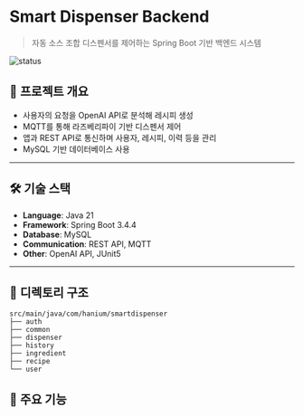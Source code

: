 # Smart Dispenser Backend

> 자동 소스 조합 디스펜서를 제어하는 Spring Boot 기반 백엔드 시스템

![status](https://img.shields.io/badge/status-developing-yellow)

## 📌 프로젝트 개요

- 사용자의 요청을 OpenAI API로 분석해 레시피 생성
- MQTT를 통해 라즈베리파이 기반 디스펜서 제어
- 앱과 REST API로 통신하며 사용자, 레시피, 이력 등을 관리
- MySQL 기반 데이터베이스 사용

---

## 🛠️ 기술 스택

- **Language**: Java 21
- **Framework**: Spring Boot 3.4.4
- **Database**: MySQL
- **Communication**: REST API, MQTT
- **Other**: OpenAI API, JUnit5

---

## 📁 디렉토리 구조

```shell
src/main/java/com/hanium/smartdispenser
├── auth                
├── common              
├── dispenser           
├── history             
├── ingredient          
├── recipe              
└── user           
```
## 📡 주요 기능

 

